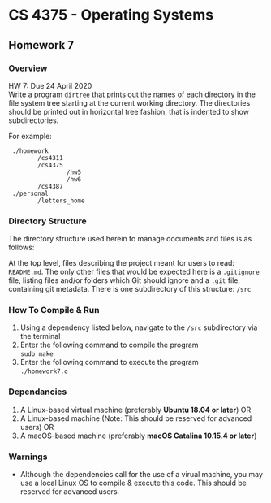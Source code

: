 # CS 4375 - Operating Systems

## Homework 7

### Overview

HW 7: Due 24 April 2020</br>
Write a program ```dirtree``` that prints out the names of each directory in the file system tree starting at the current working directory. The directories should be printed out in horizontal tree fashion, that is indented to show subdirectories.

For example:

```text
 ./homework
        /cs4311
        /cs4375
                /hw5
                /hw6
        /cs4387
 ./personal
        /letters_home
```

### Directory Structure

The directory structure used herein to manage documents and files is as follows:

At the top level, files describing the project meant for users to read: ```README.md```. The only other files that would be expected here is a ```.gitignore``` file, listing files and/or folders which Git should ignore and a ```.git``` file, containing git metadata. There is one subdirectory of this structure: ```/src```

### How To Compile & Run

1. Using a dependency listed below, navigate to the ```/src``` subdirectory via the terminal
2. Enter the following command to compile the program</br>
  ```sudo make```</br>
3. Enter the following command to execute the program</br>
  ```./homework7.o```

### Dependancies

1. A Linux-based virtual machine (preferably **Ubuntu 18.04 or later**) OR
2. A Linux-based machine (Note: This should be reserved for advanced users) OR
3. A macOS-based machine (preferably **macOS Catalina 10.15.4 or later**)

### Warnings

* Although the dependencies call for the use of a virual machine, you may use a local Linux OS to compile & execute this code. This should be reserved for advanced users.
